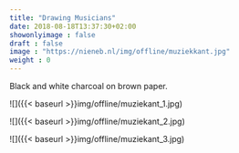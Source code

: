 ```yaml
---
title: "Drawing Musicians"
date: 2018-08-18T13:37:30+02:00
showonlyimage : false
draft : false
image : "https://nieneb.nl/img/offline/muziekkant.jpg"
weight : 0
---
```


<!--more-->

Black and white charcoal on brown paper. 

![]({{< baseurl >}}img/offline/muziekant_1.jpg)

![]({{< baseurl >}}img/offline/muziekant_2.jpg)

![]({{< baseurl >}}img/offline/muziekant_3.jpg)
